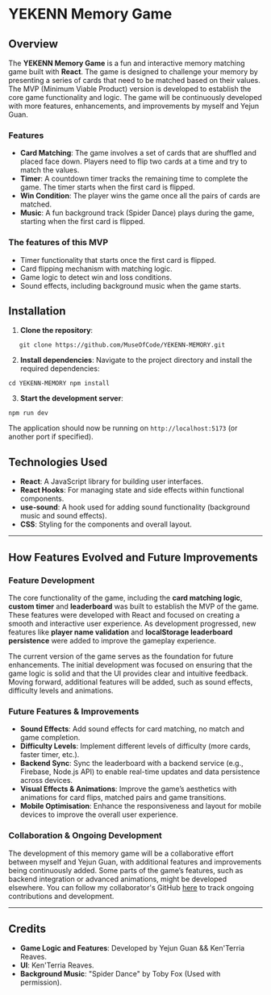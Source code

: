 # YEKENN Memory Game

## Overview
The **YEKENN Memory Game** is a fun and interactive memory matching game built with **React**. The game is designed to challenge your memory by presenting a series of cards that need to be matched based on their values. The MVP (Minimum Viable Product) version is developed to establish the core game functionality and logic. The game will be continuously developed with more features, enhancements, and improvements by myself and Yejun Guan.

### Features
- **Card Matching**: The game involves a set of cards that are shuffled and placed face down. Players need to flip two cards at a time and try to match the values.
- **Timer**: A countdown timer tracks the remaining time to complete the game. The timer starts when the first card is flipped.
- **Win Condition**: The player wins the game once all the pairs of cards are matched.
- **Music**: A fun background track (Spider Dance) plays during the game, starting when the first card is flipped.

### The features of this MVP
- Timer functionality that starts once the first card is flipped.
- Card flipping mechanism with matching logic.
- Game logic to detect win and loss conditions.
- Sound effects, including background music when the game starts.

## Installation

1. **Clone the repository**:
```
   git clone https://github.com/MuseOfCode/YEKENN-MEMORY.git
```


2. **Install dependencies**:
Navigate to the project directory and install the required dependencies:
```
cd YEKENN-MEMORY npm install
```

3. **Start the development server**:
```
npm run dev
```

The application should now be running on `http://localhost:5173` (or another port if specified).

## Technologies Used

- **React**: A JavaScript library for building user interfaces.
- **React Hooks**: For managing state and side effects within functional components.
- **use-sound**: A hook used for adding sound functionality (background music and sound effects).
- **CSS**: Styling for the components and overall layout.

---

## How Features Evolved and Future Improvements

### Feature Development
The core functionality of the game, including the **card matching logic**, **custom timer** and **leaderboard** was built to establish the MVP of the game. These features were developed with React and focused on creating a smooth and interactive user experience. As development progressed, new features like **player name validation** and **localStorage leaderboard persistence** were added to improve the gameplay experience.

The current version of the game serves as the foundation for future enhancements. The initial development was focused on ensuring that the game logic is solid and that the UI provides clear and intuitive feedback. Moving forward, additional features will be added, such as sound effects, difficulty levels and animations.

### Future Features & Improvements
- **Sound Effects**: Add sound effects for card matching, no match and game completion.
- **Difficulty Levels**: Implement different levels of difficulty (more cards, faster timer, etc.).
- **Backend Sync**: Sync the leaderboard with a backend service (e.g., Firebase, Node.js API) to enable real-time updates and data persistence across devices.
- **Visual Effects & Animations**: Improve the game’s aesthetics with animations for card flips, matched pairs and game transitions.
- **Mobile Optimisation**: Enhance the responsiveness and layout for mobile devices to improve the overall user experience.

### Collaboration & Ongoing Development
The development of this memory game will be a collaborative effort between myself and Yejun Guan, with additional features and improvements being continuously added. Some parts of the game’s features, such as backend integration or advanced animations, might be developed elsewhere. You can follow my collaborator's GitHub [here](https://github.com/wonton1979) to track ongoing contributions and development.

---
## Credits

- **Game Logic and Features**: Developed by Yejun Guan && Ken'Terria Reaves.
- **UI**: Ken'Terria Reaves.
- **Background Music**: "Spider Dance" by Toby Fox (Used with permission).

